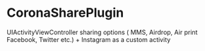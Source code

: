 # CoronaSharePlugin
UIActivityViewController sharing options ( MMS, Airdrop, Air print Facebook, Twitter etc.) + Instagram as a custom activity
